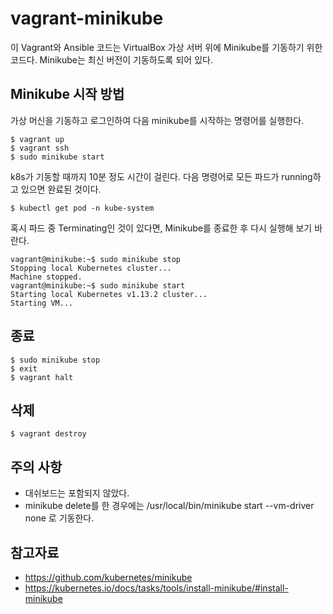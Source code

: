 # vagrant-minikube

이 Vagrant와 Ansible 코드는 VirtualBox 가상 서버 위에 Minikube를 기동하기 위한 코드다. 
Minikube는 최신 버전이 기동하도록 되어 있다. 


## Minikube 시작 방법 

가상 머신을 기동하고 로그인하여 다음 minikube를 시작하는 명령어를 실행한다. 

~~~
$ vagrant up
$ vagrant ssh
$ sudo minikube start
~~~

k8s가 기동할 때까지 10분 정도 시간이 걸린다. 다음 명령어로 모든 파드가 running하고 있으면 완료된 것이다. 

~~~
$ kubectl get pod -n kube-system
~~~

혹시 파드 중 Terminating인 것이 있다면, Minikube를 종료한 후 다시 실행해 보기 바란다. 

~~~
vagrant@minikube:~$ sudo minikube stop
Stopping local Kubernetes cluster...
Machine stopped.
vagrant@minikube:~$ sudo minikube start
Starting local Kubernetes v1.13.2 cluster...
Starting VM...
~~~


## 종료

~~~
$ sudo minikube stop
$ exit
$ vagrant halt
~~~


## 삭제

~~~
$ vagrant destroy
~~~


## 주의 사항

* 대쉬보드는 포함되지 않았다. 
* minikube delete를 한 경우에는 /usr/local/bin/minikube start --vm-driver none 로 기동한다. 

## 참고자료

* https://github.com/kubernetes/minikube
* https://kubernetes.io/docs/tasks/tools/install-minikube/#install-minikube
